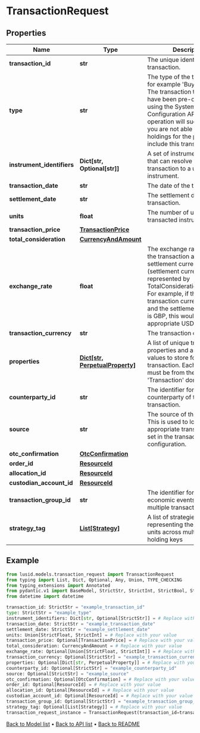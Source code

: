 # TransactionRequest

## Properties
Name | Type | Description | Notes
------------ | ------------- | ------------- | -------------
**transaction_id** | **str** | The unique identifier of the transaction. | 
**type** | **str** | The type of the transaction, for example &#39;Buy&#39; or &#39;Sell&#39;. The transaction type must have been pre-configured using the System Configuration API. If not, this operation will succeed but you are not able to calculate holdings for the portfolio that include this transaction. | 
**instrument_identifiers** | **Dict[str, Optional[str]]** | A set of instrument identifiers that can resolve the transaction to a unique instrument. | 
**transaction_date** | **str** | The date of the transaction. | 
**settlement_date** | **str** | The settlement date of the transaction. | 
**units** | **float** | The number of units of the transacted instrument. | 
**transaction_price** | [**TransactionPrice**](TransactionPrice.md) |  | [optional] 
**total_consideration** | [**CurrencyAndAmount**](CurrencyAndAmount.md) |  | 
**exchange_rate** | **float** | The exchange rate between the transaction and settlement currency (settlement currency being represented by TotalConsideration.Currency). For example, if the transaction currency is USD and the settlement currency is GBP, this would be the appropriate USD/GBP rate. | [optional] 
**transaction_currency** | **str** | The transaction currency. | [optional] 
**properties** | [**Dict[str, PerpetualProperty]**](PerpetualProperty.md) | A list of unique transaction properties and associated values to store for the transaction. Each property must be from the &#39;Transaction&#39; domain. | [optional] 
**counterparty_id** | **str** | The identifier for the counterparty of the transaction. | [optional] 
**source** | **str** | The source of the transaction. This is used to look up the appropriate transaction group set in the transaction type configuration. | [optional] 
**otc_confirmation** | [**OtcConfirmation**](OtcConfirmation.md) |  | [optional] 
**order_id** | [**ResourceId**](ResourceId.md) |  | [optional] 
**allocation_id** | [**ResourceId**](ResourceId.md) |  | [optional] 
**custodian_account_id** | [**ResourceId**](ResourceId.md) |  | [optional] 
**transaction_group_id** | **str** | The identifier for grouping economic events across multiple transactions | [optional] 
**strategy_tag** | [**List[Strategy]**](Strategy.md) | A list of strategies representing the allocation of units across multiple sub-holding keys | [optional] 
## Example

```python
from lusid.models.transaction_request import TransactionRequest
from typing import List, Dict, Optional, Any, Union, TYPE_CHECKING
from typing_extensions import Annotated
from pydantic.v1 import BaseModel, StrictStr, StrictInt, StrictBool, StrictFloat, StrictBytes, Field, validator, ValidationError, conlist, constr
from datetime import datetime

transaction_id: StrictStr = "example_transaction_id"
type: StrictStr = "example_type"
instrument_identifiers: Dict[str, Optional[StrictStr]] = # Replace with your value
transaction_date: StrictStr = "example_transaction_date"
settlement_date: StrictStr = "example_settlement_date"
units: Union[StrictFloat, StrictInt] = # Replace with your value
transaction_price: Optional[TransactionPrice] = # Replace with your value
total_consideration: CurrencyAndAmount = # Replace with your value
exchange_rate: Optional[Union[StrictFloat, StrictInt]] = # Replace with your value
transaction_currency: Optional[StrictStr] = "example_transaction_currency"
properties: Optional[Dict[str, PerpetualProperty]] = # Replace with your value
counterparty_id: Optional[StrictStr] = "example_counterparty_id"
source: Optional[StrictStr] = "example_source"
otc_confirmation: Optional[OtcConfirmation] = # Replace with your value
order_id: Optional[ResourceId] = # Replace with your value
allocation_id: Optional[ResourceId] = # Replace with your value
custodian_account_id: Optional[ResourceId] = # Replace with your value
transaction_group_id: Optional[StrictStr] = "example_transaction_group_id"
strategy_tag: Optional[List[Strategy]] = # Replace with your value
transaction_request_instance = TransactionRequest(transaction_id=transaction_id, type=type, instrument_identifiers=instrument_identifiers, transaction_date=transaction_date, settlement_date=settlement_date, units=units, transaction_price=transaction_price, total_consideration=total_consideration, exchange_rate=exchange_rate, transaction_currency=transaction_currency, properties=properties, counterparty_id=counterparty_id, source=source, otc_confirmation=otc_confirmation, order_id=order_id, allocation_id=allocation_id, custodian_account_id=custodian_account_id, transaction_group_id=transaction_group_id, strategy_tag=strategy_tag)

```

[Back to Model list](../README.md#documentation-for-models) &#8226; [Back to API list](../README.md#documentation-for-api-endpoints) &#8226; [Back to README](../README.md)

